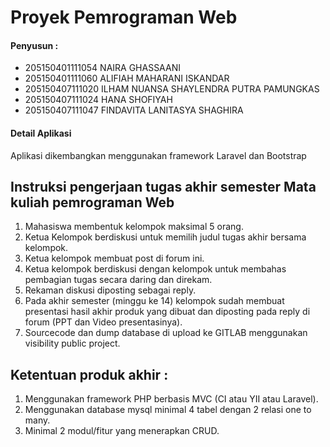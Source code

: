 <h1>Proyek Pemrograman Web</h1>

<h4>Penyusun :</h4>
<ul>
    <li>205150401111054	NAIRA GHASSAANI</li> 
    <li>205150401111060	ALIFIAH MAHARANI ISKANDAR</li> 
    <li>205150407111020	ILHAM NUANSA SHAYLENDRA PUTRA PAMUNGKAS</li> 
    <li>205150407111024	HANA SHOFIYAH</li> 
    <li>205150407111047	FINDAVITA LANITASYA SHAGHIRA</li>
</ul>

<h4>Detail Aplikasi</h4>
<p>
    Aplikasi dikembangkan menggunakan framework Laravel dan Bootstrap 
</p>

## Instruksi pengerjaan tugas akhir semester Mata kuliah pemrograman Web

1. Mahasiswa membentuk kelompok maksimal 5 orang.
2. Ketua Kelompok berdiskusi untuk memilih judul tugas akhir bersama kelompok.
3. Ketua kelompok membuat post di forum ini.
4. Ketua kelompok berdiskusi dengan kelompok untuk membahas pembagian tugas secara daring dan direkam.
5. Rekaman diskusi diposting sebagai reply.
6. Pada akhir semester (minggu ke 14) kelompok sudah membuat presentasi hasil akhir produk yang dibuat dan diposting pada reply di forum (PPT dan Video presentasinya).
7. Sourcecode dan dump database di upload ke GITLAB menggunakan visibility public project.

## Ketentuan produk akhir :

1. Menggunakan framework PHP berbasis MVC (CI atau YII atau Laravel).
2. Menggunakan database mysql minimal 4 tabel dengan 2 relasi one to many.
3. Minimal 2 modul/fitur yang menerapkan CRUD.